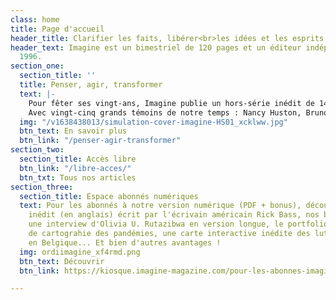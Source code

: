 ```yaml
---
class: home
title: Page d'accueil
header_title: Clarifier les faits, libérer<br>les idées et les esprits
header_text: Imagine est un bimestriel de 120 pages et un éditeur indépendant depuis
  1996.
section_one:
  section_title: ''
  title: Penser, agir, transformer
  text: |-
    Pour fêter ses vingt-ans, Imagine publie un hors-série inédit de 148 pages et explore six grandes thématiques : la Terre, les inégalités, la démocratie, le monde, les soins et les utopies. A découvrir pas à pas, conserver à portée de main dans sa bibliothèque ou offrir autour de soi.
    Avec vingt-cinq grands témoins de notre temps : Nancy Huston, Bruno Latour, Malcom Ferdinand, Emmanuel Todd, Emilie Hache, Geneviève Azam, Alain Damasio, Philippe Descola, David Van Reybrouck, Claire Marin, Olivia Umurerwa Rutazibwa, Philippe Van Parijs, Russell Banks, Dominique Bourg, Cynthia Fleury, Jacques Testart, Paul De Grauw, Monique Pinçon-Charlot, Jean Malaurie, Gilles Clément, Thomas d’Amsembourg, Axel Kahn, Jean-Claude Guillebaud, Satish Kumar et Nastassja Martin.
  img: "/v1638438013/simulation-cover-imagine-HS01_xcklww.jpg"
  btn_text: En savoir plus
  btn_link: "/penser-agir-transformer"
section_two:
  section_title: Accès libre
  btn_link: "/libre-acces/"
  btn_txt: Tous nos articles
section_three:
  section_title: Espace abonnés numériques
  text: Pour les abonnés à notre version numérique (PDF + bonus), découvrez un texte
    inédit (en anglais) écrit par l'écrivain américain Rick Bass, nos baromètres égalité-diversité,
    une interview d'Olivia U. Rutazibwa en version longue, le portfolio d'un projet
    de cartograhie des pandémies, une carte interactive inédite des luttes environnementales
    en Belgique... Et bien d'autres avantages !
  img: ordiimagine_xf4rmd.png
  btn_text: Découvrir
  btn_link: https://kiosque.imagine-magazine.com/pour-les-abonnes-imagine/

---
```


